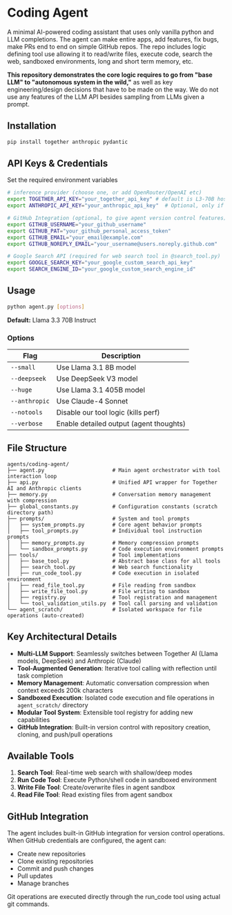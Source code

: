 # Coding Agent

A minimal AI-powered coding assistant that uses only vanilla python and 
LLM completions. The agent can make entire apps, add features, fix bugs, make PRs end to end on simple GitHub repos. The repo includes logic defining tool use allowing it to read/write files, execute code, search the web, sandboxed environments, long and short term memory, etc. 

**This repository demonstrates the core logic requires to go from 
"base LLM" to "autonomous system in the wild,"** as well as key engineering/design decisions that have 
to be made on the way. We do not use any features of the LLM API besides sampling from LLMs given a 
prompt. 

## Installation

```bash
pip install together anthropic pydantic
```

## API Keys & Credentials

Set the required environment variables

```bash
# inference provider (choose one, or add OpenRouter/OpenAI etc)
export TOGETHER_API_KEY="your_together_api_key" # default is L3-70B hosted on Together AI 
export ANTHROPIC_API_KEY="your_anthropic_api_key"  # Optional, only if using --anthropic

# GitHub Integration (optional, to give agent version control features)
export GITHUB_USERNAME="your_github_username"
export GITHUB_PAT="your_github_personal_access_token"
export GITHUB_EMAIL="your_email@example.com"
export GITHUB_NOREPLY_EMAIL="your_username@users.noreply.github.com"

# Google Search API (required for web search tool in @search_tool.py)
export GOOGLE_SEARCH_KEY="your_google_custom_search_api_key"
export SEARCH_ENGINE_ID="your_google_custom_search_engine_id"
```

## Usage

```bash
python agent.py [options]
```

**Default:** Llama 3.3 70B Instruct 

### Options

| Flag | Description |
|------|-------------|
| `--small` | Use Llama 3.1 8B model |
| `--deepseek` | Use DeepSeek V3 model |
| `--huge` | Use Llama 3.1 405B model |
| `--anthropic` | Use Claude-4 Sonnet |
| `--notools` | Disable our tool logic (kills perf) |
| `--verbose` | Enable detailed output (agent thoughts) |

## File Structure

```
agents/coding-agent/
├── agent.py                      # Main agent orchestrator with tool interaction loop
├── api.py                        # Unified API wrapper for Together AI and Anthropic clients
├── memory.py                     # Conversation memory management with compression
├── global_constants.py           # Configuration constants (scratch directory path)
├── prompts/                      # System and tool prompts
│   ├── system_prompts.py         # Core agent behavior prompts
│   ├── tool_prompts.py           # Individual tool instruction prompts
│   ├── memory_prompts.py         # Memory compression prompts
│   └── sandbox_prompts.py        # Code execution environment prompts
├── tools/                        # Tool implementations
│   ├── base_tool.py              # Abstract base class for all tools
│   ├── search_tool.py            # Web search functionality
│   ├── run_code_tool.py          # Code execution in isolated environment
│   ├── read_file_tool.py         # File reading from sandbox
│   ├── write_file_tool.py        # File writing to sandbox
│   ├── registry.py               # Tool registration and management
│   └── tool_validation_utils.py  # Tool call parsing and validation
└── agent_scratch/                # Isolated workspace for file operations (auto-created)
```

## Key Architectural Details 

- **Multi-LLM Support**: Seamlessly switches between Together AI (Llama models, DeepSeek) and Anthropic (Claude)
- **Tool-Augmented Generation**: Iterative tool calling with reflection until task completion
- **Memory Management**: Automatic conversation compression when context exceeds 200k characters
- **Sandboxed Execution**: Isolated code execution and file operations in `agent_scratch/` directory
- **Modular Tool System**: Extensible tool registry for adding new capabilities
- **GitHub Integration**: Built-in version control with repository creation, cloning, and push/pull operations

## Available Tools

1. **Search Tool**: Real-time web search with shallow/deep modes
2. **Run Code Tool**: Execute Python/shell code in sandboxed environment
3. **Write File Tool**: Create/overwrite files in agent sandbox
4. **Read File Tool**: Read existing files from agent sandbox

## GitHub Integration

The agent includes built-in GitHub integration for version control operations. When GitHub credentials are configured, the agent can:

- Create new repositories
- Clone existing repositories
- Commit and push changes
- Pull updates
- Manage branches

Git operations are executed directly through the run_code tool using actual git commands.
